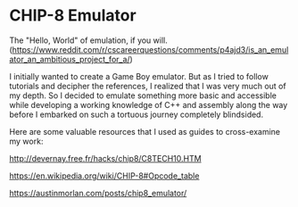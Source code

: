 # CHIP-8 Emulator
The "Hello, World" of emulation, if you will. (https://www.reddit.com/r/cscareerquestions/comments/p4ajd3/is_an_emulator_an_ambitious_project_for_a/)  

I initially wanted to create a Game Boy emulator. But as I tried to follow tutorials and decipher the references, I realized that I was very much out of my depth. So I decided to emulate something more basic and accessible while developing a working knowledge of C++ and assembly along the way before I embarked on such a tortuous journey completely blindsided. 

Here are some valuable resources that I used as guides to cross-examine my work: 

http://devernay.free.fr/hacks/chip8/C8TECH10.HTM

https://en.wikipedia.org/wiki/CHIP-8#Opcode_table

https://austinmorlan.com/posts/chip8_emulator/
